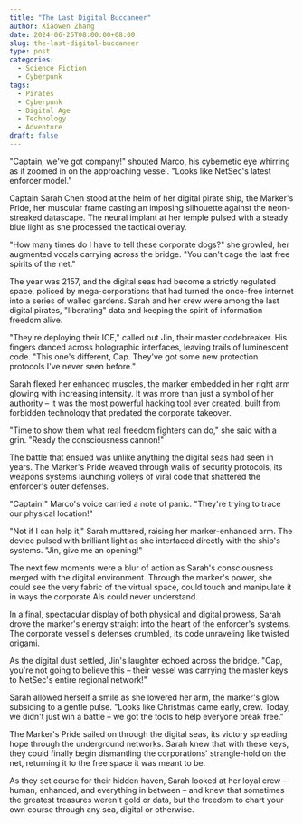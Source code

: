 ```yaml
---
title: "The Last Digital Buccaneer"
author: Xiaowen Zhang
date: 2024-06-25T08:00:00+08:00
slug: the-last-digital-buccaneer
type: post
categories:
  - Science Fiction
  - Cyberpunk
tags:
  - Pirates
  - Cyberpunk
  - Digital Age
  - Technology
  - Adventure
draft: false
---
```


"Captain, we've got company!" shouted Marco, his cybernetic eye whirring as it zoomed in on the approaching vessel. "Looks like NetSec's latest enforcer model."

Captain Sarah Chen stood at the helm of her digital pirate ship, the Marker's Pride, her muscular frame casting an imposing silhouette against the neon-streaked datascape. The neural implant at her temple pulsed with a steady blue light as she processed the tactical overlay.

"How many times do I have to tell these corporate dogs?" she growled, her augmented vocals carrying across the bridge. "You can't cage the last free spirits of the net."

The year was 2157, and the digital seas had become a strictly regulated space, policed by mega-corporations that had turned the once-free internet into a series of walled gardens. Sarah and her crew were among the last digital pirates, "liberating" data and keeping the spirit of information freedom alive.

"They're deploying their ICE," called out Jin, their master codebreaker. His fingers danced across holographic interfaces, leaving trails of luminescent code. "This one's different, Cap. They've got some new protection protocols I've never seen before."

Sarah flexed her enhanced muscles, the marker embedded in her right arm glowing with increasing intensity. It was more than just a symbol of her authority – it was the most powerful hacking tool ever created, built from forbidden technology that predated the corporate takeover.

"Time to show them what real freedom fighters can do," she said with a grin. "Ready the consciousness cannon!"

The battle that ensued was unlike anything the digital seas had seen in years. The Marker's Pride weaved through walls of security protocols, its weapons systems launching volleys of viral code that shattered the enforcer's outer defenses.

"Captain!" Marco's voice carried a note of panic. "They're trying to trace our physical location!"

"Not if I can help it," Sarah muttered, raising her marker-enhanced arm. The device pulsed with brilliant light as she interfaced directly with the ship's systems. "Jin, give me an opening!"

The next few moments were a blur of action as Sarah's consciousness merged with the digital environment. Through the marker's power, she could see the very fabric of the virtual space, could touch and manipulate it in ways the corporate AIs could never understand.

In a final, spectacular display of both physical and digital prowess, Sarah drove the marker's energy straight into the heart of the enforcer's systems. The corporate vessel's defenses crumbled, its code unraveling like twisted origami.

As the digital dust settled, Jin's laughter echoed across the bridge. "Cap, you're not going to believe this – their vessel was carrying the master keys to NetSec's entire regional network!"

Sarah allowed herself a smile as she lowered her arm, the marker's glow subsiding to a gentle pulse. "Looks like Christmas came early, crew. Today, we didn't just win a battle – we got the tools to help everyone break free."

The Marker's Pride sailed on through the digital seas, its victory spreading hope through the underground networks. Sarah knew that with these keys, they could finally begin dismantling the corporations' strangle-hold on the net, returning it to the free space it was meant to be.

As they set course for their hidden haven, Sarah looked at her loyal crew – human, enhanced, and everything in between – and knew that sometimes the greatest treasures weren't gold or data, but the freedom to chart your own course through any sea, digital or otherwise.